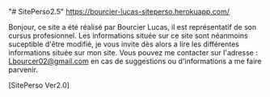 "# SitePerso2.5" 
https://bourcier-lucas-siteperso.herokuapp.com/

Bonjour, ce site a été réalisé par Bourcier Lucas, il est représentatif de son cursus profesionnel.
Les informations située sur ce site sont néanmoins suceptible d'être modifié, je vous invite dès alors a lire les différentes informations située sur mon site.
Vous pouvez me contacter sur l'adresse : Lbourcer02@gmail.com  en cas de suggestions ou d'informations a me faire parvenir.



[SitePerso Ver2.0]
